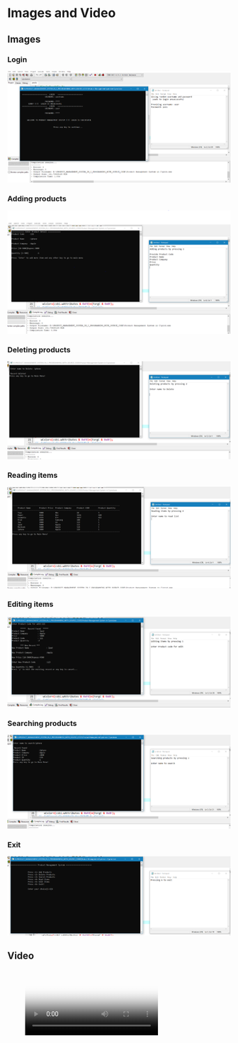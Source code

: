 # Images and Video
## Images

### Login
![](Login.PNG)

### Adding products
![](Adding_products.PNG)

### Deleting products
![](Deleting_products.PNG)

### Reading items
![](Reading_items.PNG)

### Editing items
![](Editing_items.PNG)

### Searching products
![](Searching_products.PNG)

### Exit
![](Exit.PNG)


## Video
<figure class="video_container">
  <video controls="true" allowfullscreen="true" poster="path/to/poster_image.png">
    <source src="path/to/VIdeo.mp4" type="video/mp4">
    <source src="path/to/video.ogg" type="video/ogg">
    <source src="path/to/video.webm" type="video/webm">
  </video>
</figure>
